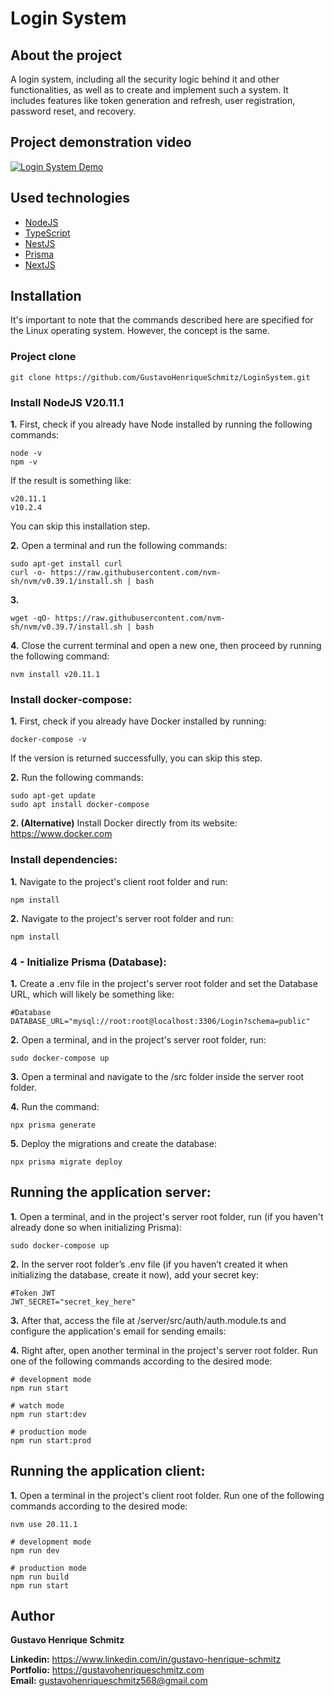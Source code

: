 # Login System

## About the project
A login system, including all the security logic behind it and other functionalities, as well as to create and implement such a system. It includes features like token generation and refresh, user registration, password reset, and recovery.

## Project demonstration video
[![Login System Demo](https://img.youtube.com/vi/4Vgo7YCe_Ak/0.jpg)](https://www.youtube.com/watch?v=4Vgo7YCe_Ak)

## Used technologies
- [NodeJS](https://nodejs.org)
- [TypeScript](https://www.typescriptlang.org)
- [NestJS](https://github.com/nestjs/nest)
- [Prisma](https://www.prisma.io)
- [NextJS](https://nextjs.org/)

## Installation
It's important to note that the commands described here are specified for the Linux operating system. However, the concept is the same.

### Project clone

```
git clone https://github.com/GustavoHenriqueSchmitz/LoginSystem.git
```

### Install NodeJS V20.11.1

**1.** First, check if you already have Node installed by running the following commands:

```
node -v
npm -v
```

If the result is something like:
```
v20.11.1
v10.2.4
```

You can skip this installation step.

**2.** Open a terminal and run the following commands:
```
sudo apt-get install curl
curl -o- https://raw.githubusercontent.com/nvm-sh/nvm/v0.39.1/install.sh | bash
```

**3.**
```
wget -qO- https://raw.githubusercontent.com/nvm-sh/nvm/v0.39.7/install.sh | bash
```

**4.** Close the current terminal and open a new one, then proceed by running the following command:
```
nvm install v20.11.1
```
### Install docker-compose:

**1.** First, check if you already have Docker installed by running:
```
docker-compose -v
```
If the version is returned successfully, you can skip this step.

**2.** Run the following commands:
```
sudo apt-get update            
sudo apt install docker-compose
```

**2. (Alternative)** Install Docker directly from its website:
https://www.docker.com

### Install dependencies:

**1.** Navigate to the project's client root folder and run:

```
npm install
```

**2.** Navigate to the project's server root folder and run:

```
npm install
```

### 4 - Initialize Prisma (Database):

**1.** Create a .env file in the project's server root folder and set the Database URL, which will likely be something like:
```
#Database
DATABASE_URL="mysql://root:root@localhost:3306/Login?schema=public"
```

**2.** Open a terminal, and in the project's server root folder, run:
```
sudo docker-compose up
```

**3.** Open a terminal and navigate to the /src folder inside the server root folder.

**4.** Run the command:
```
npx prisma generate
```

**5.** Deploy the migrations and create the database:
```
npx prisma migrate deploy
```

## Running the application server:

**1.** Open a terminal, and in the project's server root folder, run (if you haven't already done so when initializing Prisma):
```
sudo docker-compose up
```

**2.** In the server root folder’s .env file (if you haven’t created it when initializing the database, create it now), add your secret key:
```
#Token JWT
JWT_SECRET="secret_key_here"
```

**3.** After that, access the file at /server/src/auth/auth.module.ts and configure the application's email for sending emails:

**4.** Right after, open another terminal in the project's server root folder. Run one of the following commands according to the desired mode:

```
# development mode
npm run start

# watch mode
npm run start:dev

# production mode
npm run start:prod
```

## Running the application client:

**1.** Open a terminal in the project's client root folder. Run one of the following commands according to the desired mode:

```
nvm use 20.11.1
```

```
# development mode
npm run dev

# production mode
npm run build
npm run start
``` 

## Author
**Gustavo Henrique Schmitz**

**Linkedin:** https://www.linkedin.com/in/gustavo-henrique-schmitz  
**Portfolio:** https://gustavohenriqueschmitz.com  
**Email:** gustavohenriqueschmitz568@gmail.com  
